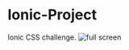 # Ionic-Project
Ionic CSS challenge. 
![full screen]( /relative/path/to/fullScreen.png?raw=true "Poject rendered on a full screen")

